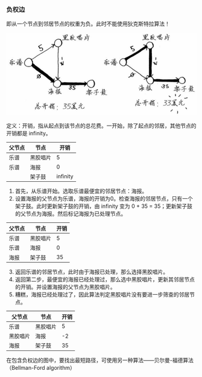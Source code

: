 ### 负权边

即从一个节点到邻居节点的权重为负。此时不能使用狄克斯特拉算法！

![负权边](负权边.png)

定义：开销，指从起点到该节点的总花费。一开始，除了起点的邻居，其他节点的开销都是 infinity。

| 父节点 | 节点     | 开销     |
| ------ | -------- | -------- |
| 乐谱   | 黑胶唱片 | 5        |
| 乐谱   | 海报     | 0        |
|        | 架子鼓   | infinity |

1. 首先，从乐谱开始。选取乐谱最便宜的邻居节点：海报。
2. 设置海报的父节点为乐谱，海报的开销为0。检查海报的邻居节点，只有一个架子鼓。此时更新架子鼓的开销，由 infinity 变为 0 + 35 = 35；更新架子鼓的父节点为海报。然后标记海报为已处理节点。

| 父节点 | 节点     | 开销     |
| ------ | -------- | -------- |
| 乐谱   | 黑胶唱片 | 5        |
| 乐谱   | 海报     | 0        |
|   海报     | 架子鼓   | 35 |

3. 返回乐谱的邻居节点，此时由于海报已处理，那么选择黑胶唱片。
4. 返回第二步，最便宜的海报已经处理过，那么选中黑胶唱片，更新其邻居节点的开销。并设置海报的父节点为黑胶唱片。
5. 糟糕，海报已经处理过了，因此算法判定黑胶唱片没有要进一步筛查的邻居节点。

| 父节点   | 节点     | 开销 |
| -------- | -------- | ---- |
| 乐谱     | 黑胶唱片 | 5    |
| 黑胶唱片 | 海报     | -2   |
| 海报     | 架子鼓   | 35   |



在包含负权边的图中，要找出最短路径，可使用另一种算法——贝尔曼-福德算法（Bellman-Ford algorithm）

